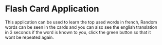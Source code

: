 # Flash Card Application

This application can be used to learn the top used words in french, Random words can be seen in the cards and you can also see the english translation in 3 seconds if the word is known to you, click the green button so that it wont be repeated again.
